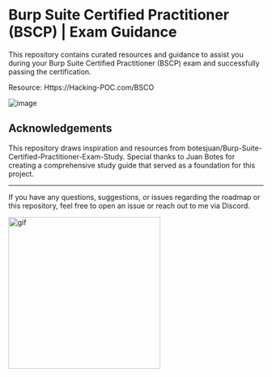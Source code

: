 # Burp Suite Certified Practitioner (BSCP) | Exam Guidance

This repository contains curated resources and guidance to assist you during your Burp Suite Certified Practitioner (BSCP) exam and successfully passing the certification.

Resource: Https://Hacking-POC.com/BSCO

![image](https://github.com/user-attachments/assets/1d28ae4c-32ff-4274-898d-fee0d449780c)

## Acknowledgements

This repository draws inspiration and resources from botesjuan/Burp-Suite-Certified-Practitioner-Exam-Study.
Special thanks to Juan Botes for creating a comprehensive study guide that served as a foundation for this project.

---

If you have any questions, suggestions, or issues regarding the roadmap or this repository, feel free to open an issue or reach out to me via Discord.

  <a href="https://discord.com">
  <img width="300" src="https://github.com/Hacking-Notes/Hacking-Notes/assets/118412415/5f34c47e-8f9e-40ef-885d-91ee9a6c5989" alt="gif">
  </a>
